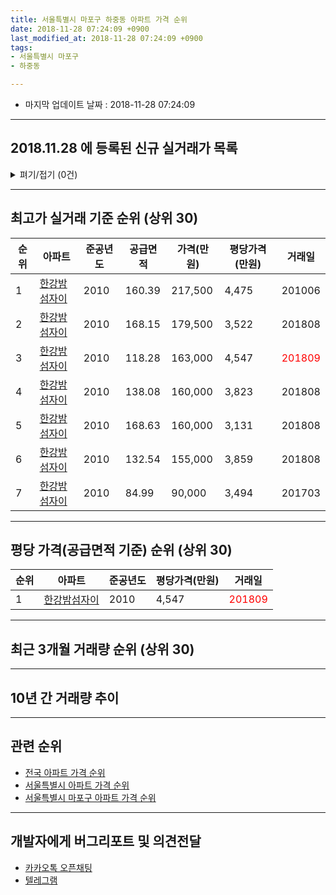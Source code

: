 ```yaml
---
title: 서울특별시 마포구 하중동 아파트 가격 순위
date: 2018-11-28 07:24:09 +0900
last_modified_at: 2018-11-28 07:24:09 +0900
tags:
- 서울특별시 마포구
- 하중동

---
```


* 마지막 업데이트 날짜 : 2018-11-28 07:24:09

---

## 2018.11.28 에 등록된 신규 실거래가 목록

<details>
<summary>펴기/접기 (0건)</summary>
<div markdown="1">

|아파트|준공년도|공급면적|가격(만원)|평당가격(만원)|거래일|
|---|---|---|---|---|---|
|없음||||||


</div>
</details>

---

## 최고가 실거래 기준 순위 (상위 30)


|순위|아파트|준공년도|공급면적|가격(만원)|평당가격(만원)|거래일|
|---|---|---|---|---|---|---|
|1|[한강밤섬자이](https://search.naver.com/search.naver?query=%EC%84%9C%EC%9A%B8%ED%8A%B9%EB%B3%84%EC%8B%9C+%EB%A7%88%ED%8F%AC%EA%B5%AC+%ED%95%98%EC%A4%91%EB%8F%99+%ED%95%9C%EA%B0%95%EB%B0%A4%EC%84%AC%EC%9E%90%EC%9D%B4)|2010|160.39|217,500|4,475|201006|
|2|[한강밤섬자이](https://search.naver.com/search.naver?query=%EC%84%9C%EC%9A%B8%ED%8A%B9%EB%B3%84%EC%8B%9C+%EB%A7%88%ED%8F%AC%EA%B5%AC+%ED%95%98%EC%A4%91%EB%8F%99+%ED%95%9C%EA%B0%95%EB%B0%A4%EC%84%AC%EC%9E%90%EC%9D%B4)|2010|168.15|179,500|3,522|201808|
|3|[한강밤섬자이](https://search.naver.com/search.naver?query=%EC%84%9C%EC%9A%B8%ED%8A%B9%EB%B3%84%EC%8B%9C+%EB%A7%88%ED%8F%AC%EA%B5%AC+%ED%95%98%EC%A4%91%EB%8F%99+%ED%95%9C%EA%B0%95%EB%B0%A4%EC%84%AC%EC%9E%90%EC%9D%B4)|2010|118.28|163,000|4,547|<span style="color:red">201809</span>|
|4|[한강밤섬자이](https://search.naver.com/search.naver?query=%EC%84%9C%EC%9A%B8%ED%8A%B9%EB%B3%84%EC%8B%9C+%EB%A7%88%ED%8F%AC%EA%B5%AC+%ED%95%98%EC%A4%91%EB%8F%99+%ED%95%9C%EA%B0%95%EB%B0%A4%EC%84%AC%EC%9E%90%EC%9D%B4)|2010|138.08|160,000|3,823|201808|
|5|[한강밤섬자이](https://search.naver.com/search.naver?query=%EC%84%9C%EC%9A%B8%ED%8A%B9%EB%B3%84%EC%8B%9C+%EB%A7%88%ED%8F%AC%EA%B5%AC+%ED%95%98%EC%A4%91%EB%8F%99+%ED%95%9C%EA%B0%95%EB%B0%A4%EC%84%AC%EC%9E%90%EC%9D%B4)|2010|168.63|160,000|3,131|201808|
|6|[한강밤섬자이](https://search.naver.com/search.naver?query=%EC%84%9C%EC%9A%B8%ED%8A%B9%EB%B3%84%EC%8B%9C+%EB%A7%88%ED%8F%AC%EA%B5%AC+%ED%95%98%EC%A4%91%EB%8F%99+%ED%95%9C%EA%B0%95%EB%B0%A4%EC%84%AC%EC%9E%90%EC%9D%B4)|2010|132.54|155,000|3,859|201808|
|7|[한강밤섬자이](https://search.naver.com/search.naver?query=%EC%84%9C%EC%9A%B8%ED%8A%B9%EB%B3%84%EC%8B%9C+%EB%A7%88%ED%8F%AC%EA%B5%AC+%ED%95%98%EC%A4%91%EB%8F%99+%ED%95%9C%EA%B0%95%EB%B0%A4%EC%84%AC%EC%9E%90%EC%9D%B4)|2010|84.99|90,000|3,494|201703|


---

## 평당 가격(공급면적 기준) 순위 (상위 30)


|순위|아파트|준공년도|평당가격(만원)|거래일|
|---|---|---|---|---|
|1|[한강밤섬자이](https://search.naver.com/search.naver?query=%EC%84%9C%EC%9A%B8%ED%8A%B9%EB%B3%84%EC%8B%9C+%EB%A7%88%ED%8F%AC%EA%B5%AC+%ED%95%98%EC%A4%91%EB%8F%99+%ED%95%9C%EA%B0%95%EB%B0%A4%EC%84%AC%EC%9E%90%EC%9D%B4)|2010|4,547|<span style="color:red">201809</span>|


---

## 최근 3개월 거래량 순위 (상위 30)


<div style="width:100%;">
    <canvas id="deal_count_ranking" height="250"></canvas>
</div>


<script>
new Chart(document.getElementById("deal_count_ranking"), {
    type: 'horizontalBar',
    data: {
        labels: ['한강밤섬자이'],
        datasets: [{
            label: '실거래 수',
            data: [8],
            borderColor: "rgba(255, 0, 128, 1)",
            backgroundColor: "rgba(255, 0, 128, 0.5)",
            fill: false,
        }]
    },
    options: {
        responsive: true,
        title: {
            display: true,
            text: '최근 3개월 거래량 순위'
        },
        tooltips: {
            mode: 'index',
            intersect: false,
            callbacks: {
                title: function(tooltipItems, data) {
                    return "실거래 수:";
                },
                label: function(tooltipItem, data) {
                    return data.labels[tooltipItem.index] + ": " + tooltipItem.xLabel;
                }
            }
        },
        hover: {
            mode: 'nearest',
            intersect: true
        },
        scales: {
            xAxes: [{
                display: true,
                scaleLabel: {
                    display: true,
                    labelString: '실거래 수'
                },
                ticks: {
                    suggestedMin: 0,
                }
            }],
            yAxes: [{
                display: true,
                ticks: {
                    autoSkip: false,
                    callback: function(value, index, values) {
                        if (value.length > 15)
                            return value.substr(0, 13) + "...";
                        else
                            return value;
                    }
                },
                scaleLabel: {
                    display: false,
                }
            }]
        }
    }
});

</script>


---

## 10년 간 거래량 추이


<div style="width:100%;">
    <canvas id="deal_progress" height="250"></canvas>
</div>

<script>
new Chart(document.getElementById("deal_progress"), {
    type: 'line',
    data: {
        labels: ['200811','200812','200901','200902','200903','200904','200905','200906','200907','200908','200909','200910','200911','200912','201001','201002','201003','201004','201005','201006','201007','201008','201009','201010','201011','201012','201101','201102','201103','201104','201105','201106','201107','201108','201109','201110','201111','201112','201201','201202','201203','201204','201205','201206','201207','201208','201209','201210','201211','201212','201301','201302','201303','201304','201305','201306','201307','201308','201309','201310','201311','201312','201401','201402','201403','201404','201405','201406','201407','201408','201409','201410','201411','201412','201501','201502','201503','201504','201505','201506','201507','201508','201509','201510','201511','201512','201601','201602','201603','201604','201605','201606','201607','201608','201609','201610','201611','201612','201701','201702','201703','201704','201705','201706','201707','201708','201709','201710','201711','201712','201801','201802','201803','201804','201805','201806','201807','201808','201809','201810','201811'],
        datasets: [{
            label: '실거래 수',
            pointRadius: 1,
            data: [0, 0, 0, 0, 0, 0, 0, 0, 0, 0, 0, 0, 0, 0, 0, 0, 0, 1, 0, 1, 0, 1, 0, 0, 0, 1, 0, 0, 0, 0, 1, 0, 40, 1, 0, 2, 1, 2, 0, 0, 1, 3, 5, 1, 1, 1, 0, 2, 0, 1, 0, 2, 0, 3, 3, 1, 1, 2, 0, 0, 1, 0, 5, 4, 2, 0, 0, 1, 2, 1, 1, 2, 3, 1, 1, 1, 2, 5, 3, 3, 4, 1, 9, 3, 4, 2, 1, 1, 1, 5, 3, 0, 2, 3, 7, 9, 2, 0, 2, 0, 3, 2, 4, 4, 3, 3, 2, 1, 5, 3, 12, 7, 8, 2, 2, 2, 2, 16, 8, 0, 0],
            borderColor: "rgba(255, 201, 14, 1)",
            backgroundColor: "rgba(255, 201, 14, 0.5)",
            fill: true,
        }]
    },
    options: {
        responsive: true,
        title: {
            display: true,
            text: '10년간 거래량 추이'
        },
        tooltips: {
            mode: 'index',
            intersect: false,
        },
        hover: {
            mode: 'nearest',
            intersect: true
        },
        scales: {
            xAxes: [{
                display: true,
                scaleLabel: {
                    display: true,
                    labelString: '년/월'
                }
            }],
            yAxes: [{
                display: true,
                ticks: {
                    suggestedMin: 0,
                },
                scaleLabel: {
                    display: true,
                    labelString: '실거래 수'
                }
            }]
        }
    }
});

</script>


---

## 관련 순위

- [전국 아파트 가격 순위](https://inasie.github.io/apt-ranking/전국)
- [서울특별시 아파트 가격 순위](https://inasie.github.io/apt-ranking/서울특별시)
- [서울특별시 마포구 아파트 가격 순위](https://inasie.github.io/apt-ranking/서울특별시-마포구)


---

## 개발자에게 버그리포트 및 의견전달

- [카카오톡 오픈채팅](https://open.kakao.com/o/gLJUAP4)
- [텔레그램](https://t.me/inasie)

